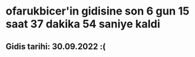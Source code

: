 # ofarukbicer'in gidisine son 6 gun 15 saat 37 dakika 54 saniye kaldi

## Gidis tarihi: 30.09.2022 :(